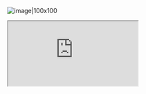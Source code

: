 ![image|100x100](https://prodoctorov.ru/media/photo/yakutsk/doctorimage/487441/1310001-487441-vinokurov_square.jpg)

<iframe src="https://www.youtube.com/watch?v=wqJKWkq6y0Y"></iframe>
